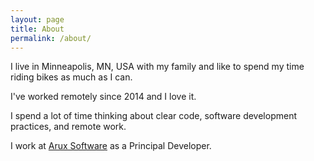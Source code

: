 ```yaml
---
layout: page
title: About
permalink: /about/
---
```


I live in Minneapolis, MN, USA with my family and like to spend my time riding bikes as much as I can.

I've worked remotely since 2014 and I love it.

I spend a lot of time thinking about clear code, software development practices, and remote work.

I work at [Arux Software](https://arux.software) as a Principal Developer.
